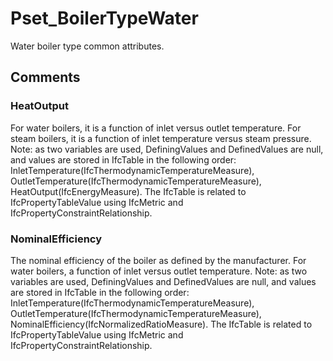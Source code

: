 # Pset_BoilerTypeWater

Water boiler type common attributes.


## Comments

### HeatOutput

For water boilers, it is a function of inlet versus outlet temperature. For steam boilers, it is a function of inlet temperature versus steam pressure.  Note: as two variables are used, DefiningValues and DefinedValues are null, and values are stored in IfcTable in the following order: InletTemperature(IfcThermodynamicTemperatureMeasure), OutletTemperature(IfcThermodynamicTemperatureMeasure), HeatOutput(IfcEnergyMeasure).  The IfcTable is related to IfcPropertyTableValue using IfcMetric and IfcPropertyConstraintRelationship.

### NominalEfficiency

The nominal efficiency of the boiler as defined by the manufacturer. For water boilers, a function of inlet versus outlet temperature. Note: as two variables are used, DefiningValues and DefinedValues are null, and values are stored in IfcTable in the following order: InletTemperature(IfcThermodynamicTemperatureMeasure), OutletTemperature(IfcThermodynamicTemperatureMeasure), NominalEfficiency(IfcNormalizedRatioMeasure).  The IfcTable is related to IfcPropertyTableValue using IfcMetric and IfcPropertyConstraintRelationship.

